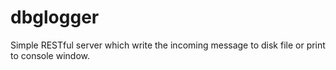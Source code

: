 # dbglogger

Simple RESTful server which write the incoming message to disk file or print to console window.
